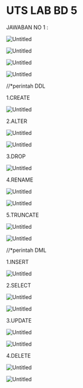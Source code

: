 # UTS LAB BD 5

JAWABAN NO 1 :

 

![Untitled](UTS%20LAB%20BD%205%2055a97d98f585411e84b7c69f8aa8e688/Untitled.png)

![Untitled](UTS%20LAB%20BD%205%2055a97d98f585411e84b7c69f8aa8e688/Untitled%201.png)

![Untitled](UTS%20LAB%20BD%205%2055a97d98f585411e84b7c69f8aa8e688/Untitled%202.png)

![Untitled](UTS%20LAB%20BD%205%2055a97d98f585411e84b7c69f8aa8e688/Untitled%203.png)

//*perintah DDL

1.CREATE 

![Untitled](UTS%20LAB%20BD%205%2055a97d98f585411e84b7c69f8aa8e688/Untitled%204.png)

2.ALTER

![Untitled](UTS%20LAB%20BD%205%2055a97d98f585411e84b7c69f8aa8e688/Untitled%205.png)

![Untitled](UTS%20LAB%20BD%205%2055a97d98f585411e84b7c69f8aa8e688/Untitled%206.png)

3.DROP

![Untitled](UTS%20LAB%20BD%205%2055a97d98f585411e84b7c69f8aa8e688/Untitled%207.png)

4.RENAME

![Untitled](UTS%20LAB%20BD%205%2055a97d98f585411e84b7c69f8aa8e688/Untitled%208.png)

![Untitled](UTS%20LAB%20BD%205%2055a97d98f585411e84b7c69f8aa8e688/Untitled%209.png)

5.TRUNCATE

![Untitled](UTS%20LAB%20BD%205%2055a97d98f585411e84b7c69f8aa8e688/Untitled%2010.png)

![Untitled](UTS%20LAB%20BD%205%2055a97d98f585411e84b7c69f8aa8e688/Untitled%2011.png)

//*perintah DML

1.INSERT

![Untitled](UTS%20LAB%20BD%205%2055a97d98f585411e84b7c69f8aa8e688/Untitled%2012.png)

2.SELECT

![Untitled](UTS%20LAB%20BD%205%2055a97d98f585411e84b7c69f8aa8e688/Untitled%2013.png)

![Untitled](UTS%20LAB%20BD%205%2055a97d98f585411e84b7c69f8aa8e688/Untitled%2014.png)

3.UPDATE

![Untitled](UTS%20LAB%20BD%205%2055a97d98f585411e84b7c69f8aa8e688/Untitled%2015.png)

![Untitled](UTS%20LAB%20BD%205%2055a97d98f585411e84b7c69f8aa8e688/Untitled%2016.png)

4.DELETE

![Untitled](UTS%20LAB%20BD%205%2055a97d98f585411e84b7c69f8aa8e688/Untitled%2017.png)

![Untitled](UTS%20LAB%20BD%205%2055a97d98f585411e84b7c69f8aa8e688/Untitled%2018.png)